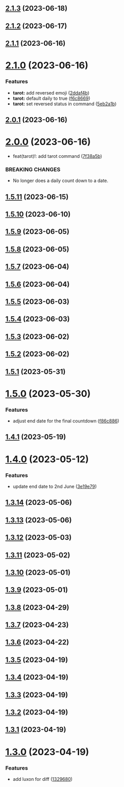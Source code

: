 ## [2.1.3](https://github.com/SVendittelli/nom-de-plume/compare/v2.1.2...v2.1.3) (2023-06-18)

## [2.1.2](https://github.com/SVendittelli/nom-de-plume/compare/v2.1.1...v2.1.2) (2023-06-17)

## [2.1.1](https://github.com/SVendittelli/nom-de-plume/compare/v2.1.0...v2.1.1) (2023-06-16)

# [2.1.0](https://github.com/SVendittelli/nom-de-plume/compare/v2.0.1...v2.1.0) (2023-06-16)


### Features

* **tarot:** add reversed emoji ([2ddaf4b](https://github.com/SVendittelli/nom-de-plume/commit/2ddaf4bafded409d3d4d6b68ada02fbce31d1355))
* **tarot:** default daily to true ([f6c8669](https://github.com/SVendittelli/nom-de-plume/commit/f6c8669feb6f7969df83e45f369fef8e5f6f16d5))
* **tarot:** set reversed status in command ([5eb2a1b](https://github.com/SVendittelli/nom-de-plume/commit/5eb2a1b638cd70c29508841dc55550190201dde8))

## [2.0.1](https://github.com/SVendittelli/nom-de-plume/compare/v2.0.0...v2.0.1) (2023-06-16)

# [2.0.0](https://github.com/SVendittelli/nom-de-plume/compare/v1.5.11...v2.0.0) (2023-06-16)


* feat(tarot)!: add tarot command ([7f38a5b](https://github.com/SVendittelli/nom-de-plume/commit/7f38a5b7afef77573864f7bffe18641e2d7b6716))


### BREAKING CHANGES

* No longer does a daily count down to a date.

## [1.5.11](https://github.com/SVendittelli/nom-de-plume/compare/v1.5.10...v1.5.11) (2023-06-15)

## [1.5.10](https://github.com/SVendittelli/nom-de-plume/compare/v1.5.9...v1.5.10) (2023-06-10)

## [1.5.9](https://github.com/SVendittelli/nom-de-plume/compare/v1.5.8...v1.5.9) (2023-06-05)

## [1.5.8](https://github.com/SVendittelli/nom-de-plume/compare/v1.5.7...v1.5.8) (2023-06-05)

## [1.5.7](https://github.com/SVendittelli/nom-de-plume/compare/v1.5.6...v1.5.7) (2023-06-04)

## [1.5.6](https://github.com/SVendittelli/nom-de-plume/compare/v1.5.5...v1.5.6) (2023-06-04)

## [1.5.5](https://github.com/SVendittelli/nom-de-plume/compare/v1.5.4...v1.5.5) (2023-06-03)

## [1.5.4](https://github.com/SVendittelli/nom-de-plume/compare/v1.5.3...v1.5.4) (2023-06-03)

## [1.5.3](https://github.com/SVendittelli/nom-de-plume/compare/v1.5.2...v1.5.3) (2023-06-02)

## [1.5.2](https://github.com/SVendittelli/nom-de-plume/compare/v1.5.1...v1.5.2) (2023-06-02)

## [1.5.1](https://github.com/SVendittelli/nom-de-plume/compare/v1.5.0...v1.5.1) (2023-05-31)

# [1.5.0](https://github.com/SVendittelli/nom-de-plume/compare/v1.4.1...v1.5.0) (2023-05-30)


### Features

* adjust end date for the final countdown ([f86c886](https://github.com/SVendittelli/nom-de-plume/commit/f86c886cc3314685df0b11d086184f2faf69f854))

## [1.4.1](https://github.com/SVendittelli/nom-de-plume/compare/v1.4.0...v1.4.1) (2023-05-19)

# [1.4.0](https://github.com/SVendittelli/nom-de-plume/compare/v1.3.14...v1.4.0) (2023-05-12)


### Features

* update end date to 2nd June ([3e19e79](https://github.com/SVendittelli/nom-de-plume/commit/3e19e79ca4221ba70755be0b89b6d774424d8f24))

## [1.3.14](https://github.com/SVendittelli/nom-de-plume/compare/v1.3.13...v1.3.14) (2023-05-06)

## [1.3.13](https://github.com/SVendittelli/nom-de-plume/compare/v1.3.12...v1.3.13) (2023-05-06)

## [1.3.12](https://github.com/SVendittelli/nom-de-plume/compare/v1.3.11...v1.3.12) (2023-05-03)

## [1.3.11](https://github.com/SVendittelli/nom-de-plume/compare/v1.3.10...v1.3.11) (2023-05-02)

## [1.3.10](https://github.com/SVendittelli/nom-de-plume/compare/v1.3.9...v1.3.10) (2023-05-01)

## [1.3.9](https://github.com/SVendittelli/nom-de-plume/compare/v1.3.8...v1.3.9) (2023-05-01)

## [1.3.8](https://github.com/SVendittelli/nom-de-plume/compare/v1.3.7...v1.3.8) (2023-04-29)

## [1.3.7](https://github.com/SVendittelli/nom-de-plume/compare/v1.3.6...v1.3.7) (2023-04-23)

## [1.3.6](https://github.com/SVendittelli/nom-de-plume/compare/v1.3.5...v1.3.6) (2023-04-22)

## [1.3.5](https://github.com/SVendittelli/nom-de-plume/compare/v1.3.4...v1.3.5) (2023-04-19)

## [1.3.4](https://github.com/SVendittelli/nom-de-plume/compare/v1.3.3...v1.3.4) (2023-04-19)

## [1.3.3](https://github.com/SVendittelli/nom-de-plume/compare/v1.3.2...v1.3.3) (2023-04-19)

## [1.3.2](https://github.com/SVendittelli/nom-de-plume/compare/v1.3.1...v1.3.2) (2023-04-19)

## [1.3.1](https://github.com/SVendittelli/nom-de-plume/compare/v1.3.0...v1.3.1) (2023-04-19)

# [1.3.0](https://github.com/SVendittelli/nom-de-plume/compare/v1.2.0...v1.3.0) (2023-04-19)


### Features

* add luxon for diff ([1329680](https://github.com/SVendittelli/nom-de-plume/commit/13296807eb8fbb3e4983bcc1d7f8eeab148bd2d2))
